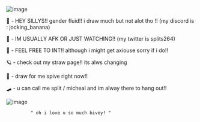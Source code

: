 ![image](https://github.com/SPLITSYWITSY/SPLITSYWITSY/assets/168941633/72720d00-7e24-4c64-a007-d57d08e843a8)

🍕   - HEY SILLYS!! gender fluid!! i draw much but not alot tho !! (my discord is : jocking_banana)
       
  🦇    - IM USUALLY AFK OR  JUST WATCHING!! (my twitter is splits264)
       
  🦀   - FEEL FREE TO INT!! although i might get axiouse sorry if i do!!

   🪐      - check out my straw page!! its alws changing

   🍌    - draw for me spive right now!! 

   🛹 - u can call me split / micheal and im alway there to hang out!!
   
   ![image](https://github.com/SPLITSYWITSY/SPLITSYWITSY/assets/168941633/f64f678d-d28e-476b-b78e-fd9bcdd2b96c)

             " oh i love u so much bivey! "
